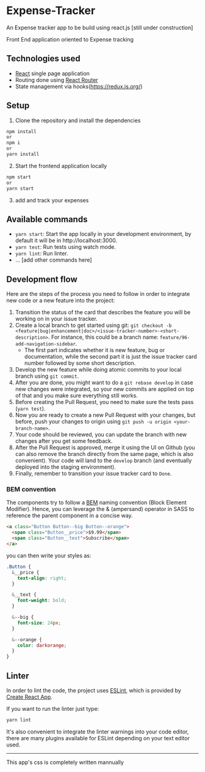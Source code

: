 # Expense-Tracker
An Expense tracker app to be build using react.js [still under construction]

Front End application oriented to Expense tracking

## Technologies used

- [React](https://reactjs.org/) single page application
- Routing done using [React Router](https://reacttraining.com/react-router/web/guides/philosophy)
- State management via hooks(https://redux.js.org/) 

## Setup

1. Clone the repository and install the dependencies
```bash
npm install 
or
npm i
or
yarn install
```
2. Start the frontend application locally
```bash
npm start 
or
yarn start
```
3. add and track your expenses

## Available commands

* `yarn start`: Start the app locally in your development environment, by default it will be in http://localhost:3000.
* `yarn test`: Run tests using watch mode.
* `yarn lint`: Run linter.
* ... \[add other commands here\]

## Development flow

Here are the steps of the process you need to follow in order to integrate new code or a new feature into the project:

1. Transition the status of the card that describes the feature you will be working on in your issue tracker.
1. Create a local branch to get started using git: `git checkout -b <feature|bug|enhancement|doc>/<issue-tracker-number>-<short-description>`. For instance, this could be a branch name: `feature/96-add-navigation-sidebar`.
    * The first part indicates whether it is new feature, bug or documentation, while the second part it is just the issue tracker card number followed by some short description.
1. Develop the new feature while doing atomic commits to your local branch using `git commit`.
1. After you are done, you might want to do a `git rebase develop` in case new changes were integrated, so your new commits are applied on top of that and you make sure everything still works.
1. Before creating the Pull Request, you need to make sure the tests pass (`yarn test`).
1. Now you are ready to create a new Pull Request with your changes, but before, push your changes to origin using `git push -u origin <your-branch-name>`.
1. Your code should be reviewed, you can update the branch with new changes after you get some feedback.
1. After the Pull Request is approved, merge it using the UI on Github (you can also remove the branch directly from the same page, which is also convenient). Your code will land to the `develop` branch (and eventually deployed into the staging environment).
1. Finally, remember to transition your issue tracker card to `Done`.

### BEM convention

The components try to follow a [BEM](https://css-tricks.com/bem-101/) naming convention (Block Element Modifier). Hence, you can leverage the & (ampersand) operator in SASS to reference the parent component in a concise way.

```html
<a class="Button Button--big Button--orange">
  <span class="Button__price">$9.99</span>
  <span class="Button__text">Subscribe</span>
</a>
```

you can then write your styles as:

```CSS
.Button {
  &__price {
    text-align: right;
  }

  &__text {
    font-weight: bold;
  }

  &--big {
    font-size: 24px;
  }

  &--orange {
    color: darkorange;
  }
}
```
## Linter

In order to lint the code, the project uses [ESLint](https://eslint.org/), which is provided by [Create React App](https://github.com/facebook/create-react-app).

If you want to run the linter just type:
```bash
yarn lint
```

It's also convenient to integrate the linter warnings into your code editor, there are many plugins available for ESLint depending on your text editor used.


---

This app's css is completely written mannually 
